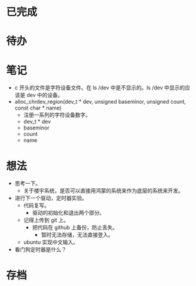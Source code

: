 # 已完成

# 待办

# 笔记
- c 开头的文件是字符设备文件。在 ls /dev 中是不显示的。ls /dev 中显示的应该是 dev 中的设备。
- alloc_chrdev_region(dev_t * dev, unsigned baseminor, unsigned count, const char * name)
	- 注册一系列的字符设备数字。
	- dev_t  * dev
	- baseminor
	- count
	- name
# 想法
- 思考一下。
	- 关于楼宇系统，是否可以直接用鸿蒙的系统来作为底层的系统来开发。
- 进行下一个驱动，定时器实验。
	- 代码复写。
		- 驱动的初始化和退出两个部分。
	- 记得上传到 git 上。
		- 把代码在 github 上备份，防止丢失。
			- 暂时无法存储，无法直接登入。
	- ubuntu 实现中文输入。
- 看门狗定时器是什么？

# 存档